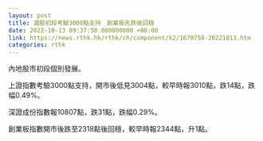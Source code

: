 ```yaml
---
layout: post
title: 滬股初段考驗3000點支持　創業板先跌後回穩
date: 2022-10-13 09:37:50.000000000 +08:00
link: https://news.rthk.hk/rthk/ch/component/k2/1670758-20221013.htm
categories: rthk
---
```


內地股市初段個別發展。

上證指數考驗3000點支持，開市後低見3004點，較早時報3010點，跌14點，跌幅0.49%。

深證成份指數報10807點，跌31點，跌幅0.29%。

創業板指數開市後跌至2318點後回穩，較早時報2344點，升1點。
